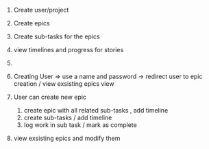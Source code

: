 <!-- https://github.com/firebase007/go-rest-api-with-fiber -->
<!-- https://github.com/gofiber/recipes -->
1.  Create user/project
2.  Create epics
3.  Create sub-tasks for the epics
4.  view timelines and progress for stories
5.  


1. Creating User => use a name and password -> redirect user to epic creation / view exsisting epics view 
2. User can create new epic 
   1. create epic with all related sub-tasks , add timeline
   2. create sub-tasks / add timeline
   3. log work in sub task / mark as complete
3. view exsisting epics and modify them